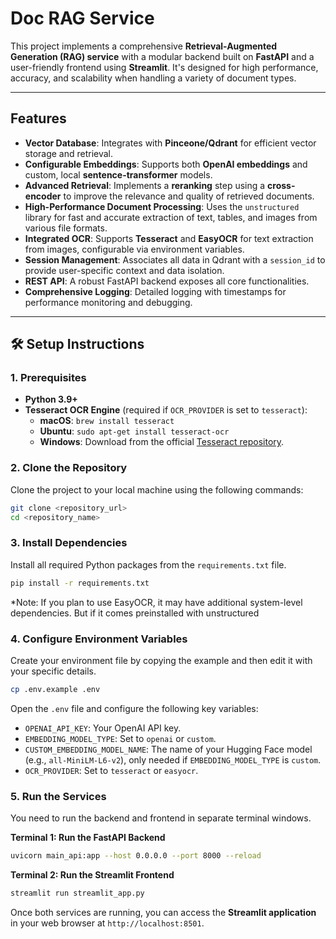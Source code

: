 # Doc RAG Service

This project implements a comprehensive **Retrieval-Augmented Generation (RAG) service** with a modular backend built on **FastAPI** and a user-friendly frontend using **Streamlit**. It's designed for high performance, accuracy, and scalability when handling a variety of document types.

-----

##  Features

  * **Vector Database**: Integrates with **Pinceone/Qdrant** for efficient vector storage and retrieval.
  * **Configurable Embeddings**: Supports both **OpenAI embeddings** and custom, local **sentence-transformer** models.
  * **Advanced Retrieval**: Implements a **reranking** step using a **cross-encoder** to improve the relevance and quality of retrieved documents.
  * **High-Performance Document Processing**: Uses the `unstructured` library for fast and accurate extraction of text, tables, and images from various file formats.
  * **Integrated OCR**: Supports **Tesseract** and **EasyOCR** for text extraction from images, configurable via environment variables.
  * **Session Management**: Associates all data in Qdrant with a `session_id` to provide user-specific context and data isolation.
  * **REST API**: A robust FastAPI backend exposes all core functionalities.
  * **Comprehensive Logging**: Detailed logging with timestamps for performance monitoring and debugging.

-----

## 🛠️ Setup Instructions

### 1\. Prerequisites

  * **Python 3.9+**
  * **Tesseract OCR Engine** (required if `OCR_PROVIDER` is set to `tesseract`):
      * **macOS**: `brew install tesseract`
      * **Ubuntu**: `sudo apt-get install tesseract-ocr`
      * **Windows**: Download from the official [Tesseract repository](https://github.com/tesseract-ocr/tessdoc).

### 2\. Clone the Repository

Clone the project to your local machine using the following commands:

```bash
git clone <repository_url>
cd <repository_name>
```

### 3\. Install Dependencies

Install all required Python packages from the `requirements.txt` file.

```bash
pip install -r requirements.txt
```

*Note: If you plan to use EasyOCR, it may have additional system-level dependencies. But if it comes preinstalled with unstructured

### 4\. Configure Environment Variables

Create your environment file by copying the example and then edit it with your specific details.

```bash
cp .env.example .env
```

Open the `.env` file and configure the following key variables:

  * `OPENAI_API_KEY`: Your OpenAI API key.
  * `EMBEDDING_MODEL_TYPE`: Set to `openai` or `custom`.
  * `CUSTOM_EMBEDDING_MODEL_NAME`: The name of your Hugging Face model (e.g., `all-MiniLM-L6-v2`), only needed if `EMBEDDING_MODEL_TYPE` is `custom`.
  * `OCR_PROVIDER`: Set to `tesseract` or `easyocr`.

### 5\. Run the Services

You need to run the backend and frontend in separate terminal windows.

**Terminal 1: Run the FastAPI Backend**

```bash
uvicorn main_api:app --host 0.0.0.0 --port 8000 --reload
```

**Terminal 2: Run the Streamlit Frontend**

```bash
streamlit run streamlit_app.py
```

Once both services are running, you can access the **Streamlit application** in your web browser at `http://localhost:8501`.
